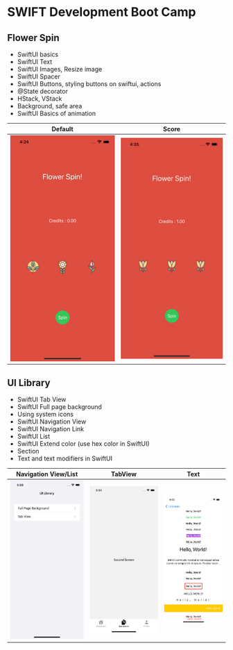 # SWIFT Development Boot Camp

## Flower Spin

- SwiftUI basics
- SwiftUI Text
- SwiftUI Images, Resize image
- SwiftUI Spacer
- SwiftUI Buttons, styling buttons on swiftui, actions
- @State decorator
- HStack, VStack
- Background, safe area
- SwiftUI Basics of animation

| Default                                             | Score                                           |
| --------------------------------------------------- | ----------------------------------------------- |
| ![default](./Flower%20Spin/Screenshots/default.png) | ![score](./Flower%20Spin/Screenshots/score.png) |

## UI Library

- SwiftUI Tab View
- SwiftUI Full page background
- Using system icons
- SwiftUI Navigation View
- SwiftUI Navigation Link
- SwiftUI List
- SwiftUI Extend color (use hex color in SwiftUI)
- Section
- Text and text modifiers in SwiftUI

| Navigation View/List                                       | TabView                                             | Text                                             |
| ---------------------------------------------------------- | --------------------------------------------------- | ------------------------------------------------ |
| ![tab view](./UI%20Library/Screenshots/navigationview.png) | ![tab view](./UI%20Library/Screenshots/tabview.png) | ![tab view](./UI%20Library/Screenshots/text.png) |
